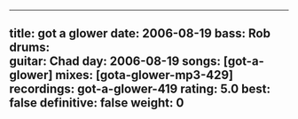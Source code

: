 
---
title: got a glower
date: 2006-08-19
bass:	Rob
drums:	
guitar:	Chad
day: 2006-08-19
songs: [got-a-glower]
mixes: [gota-glower-mp3-429]
recordings: got-a-glower-419
rating: 5.0
best: false
definitive: false
weight: 0
---
